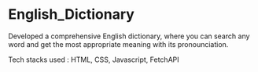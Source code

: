 # English_Dictionary

Developed a comprehensive English dictionary, where you can search any word and get the most appropriate meaning with its pronounciation.

Tech stacks used : HTML, CSS, Javascript, FetchAPI
